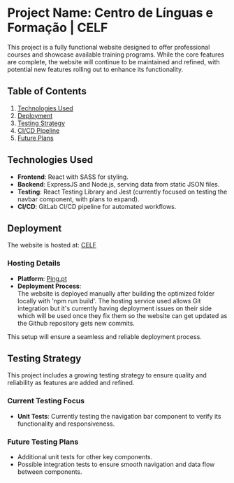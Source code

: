 # Project Name: Centro de Línguas e Formação | CELF

This project is a fully functional website designed to offer professional courses and showcase available training programs. While the core features are complete, the website will continue to be maintained and refined, with potential new features rolling out to enhance its functionality.

## Table of Contents

1. [Technologies Used](#technologies-used)
2. [Deployment](#deployment)
3. [Testing Strategy](#testing-strategy)
4. [CI/CD Pipeline](#cicd-pipeline)
5. [Future Plans](#future-plans)

## Technologies Used

- **Frontend**: React with SASS for styling.
- **Backend**: ExpressJS and Node.js, serving data from static JSON files.
- **Testing**: React Testing Library and Jest (currently focused on testing the navbar component, with plans to expand).
- **CI/CD**: GitLab CI/CD pipeline for automated workflows.

## Deployment

The website is hosted at: [CELF](https://www.celfcentrodeformacao.com/)

### Hosting Details

- **Platform**: [Ping.pt](https://ping.pt)
- **Deployment Process**:  
  The website is deployed manually after building the optimized folder locally with 'npm run build'. The hosting service used allows Git integration but it's currently having deployment issues on their side which will be used once they fix them so the website can get updated as the Github repository gets new commits.

This setup will ensure a seamless and reliable deployment process.

## Testing Strategy

This project includes a growing testing strategy to ensure quality and reliability as features are added and refined.

### Current Testing Focus

- **Unit Tests**: Currently testing the navigation bar component to verify its functionality and responsiveness.

### Future Testing Plans

- Additional unit tests for other key components.
- Possible integration tests to ensure smooth navigation and data flow between components.
